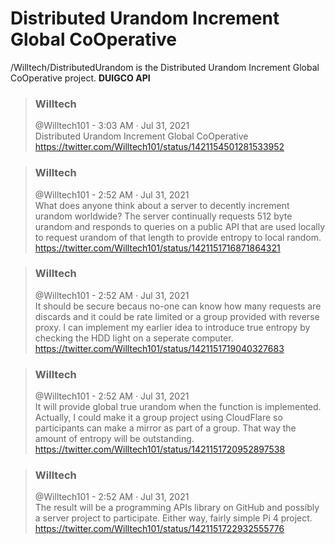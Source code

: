 # Distributed Urandom Increment Global CoOperative
/Willtech/DistributedUrandom is the Distributed Urandom Increment Global CoOperative project.
**DUIGCO API**

> ### Willtech
>@Willtech101 - 3:03 AM · Jul 31, 2021  
>Distributed Urandom Increment Global CoOperative  
>https://twitter.com/Willtech101/status/1421154501281533952

> ### Willtech
>@Willtech101 - 2:52 AM · Jul 31, 2021  
>What does anyone think about a server to decently increment urandom worldwide? The server continually requests 512 byte urandom and responds to queries on a public API that are used locally to request urandom of that length to provide entropy to local random.  
>https://twitter.com/Willtech101/status/1421151716871864321


> ### Willtech
>@Willtech101 - 2:52 AM · Jul 31, 2021  
>It should be secure becaus no-one can know how many requests are discards and it could be rate limited or a group provided with reverse proxy. I can implement my earlier idea to introduce true entropy by checking the HDD light on a seperate computer.  
>https://twitter.com/Willtech101/status/1421151719040327683


> ### Willtech
>@Willtech101 - 2:52 AM · Jul 31, 2021  
>It will provide global true urandom when the function is implemented. Actually, I could make it a group project using CloudFlare so participants can make a mirror as part of a group. That way the amount of entropy will be outstanding.  
>https://twitter.com/Willtech101/status/1421151720952897538


> ### Willtech
>@Willtech101 - 2:52 AM · Jul 31, 2021  
>The result will be a programming APIs library on GitHub and possibly a server project to participate. Either way, fairly simple Pi 4 project.  
>https://twitter.com/Willtech101/status/1421151722932555776
